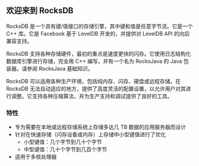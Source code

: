 ## 欢迎来到 RocksDB

RocksDB 是一个具有键/值接口的存储引擎，其中键和值是任意字节流。它是一个 C++ 库。它是 Facebook 基于 LevelDB 开发的，并提供对 LevelDB API 的向后兼容支持。

RocksDB 支持各种存储硬件，最初的重点是速度更快的闪存。它使用日志结构化数据库引擎进行存储，完全用 C++ 编写，并有一个名为 RocksJava 的 Java 包装器。请参阅 RocksJava 基础知识。

RocksDB 可以适用各种生产环境，包括纯内存、闪存、硬盘或远程存储。在 RocksDB 无法自动适应的地方，提供了高度灵活的配置设置，以允许用户对其进行调整。它支持各种压缩算法，并为生产支持和调试提供了良好的工具。

### 特性

- 专为需要在本地或远程存储系统上存储多达几 TB 数据的应用服务器而设计
- 针对在快速存储（闪存设备或内存）上存储中小型键值进行了优化
	- 小型键值：几个字节到几十个字节
	- 中型键值：几十个字节到几百个字节
- 适用于多核处理器
